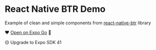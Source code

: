 # React Native BTR Demo

Example of clean and simple components from [react-native-btr](https://www.npmjs.com/package/react-native-btr) library

:heart: [Open on Expo Go](https://expo.io/@thakurballary/react-native-btr-demo) :iphone:

:yellow_circle: Upgrade to Expo SDK 41
